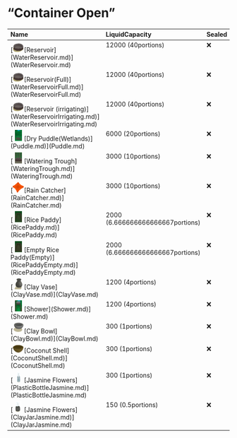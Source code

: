 # “Container Open”  
<table class="table table-bordered" data-toggle="table"  ><thead style=""><tr ><th  style="text-align:left;vertical-align:top;"  >Name</th><th  style="text-align:left;vertical-align:top;"  >LiquidCapacity</th><th  style="text-align:left;vertical-align:top;"  >Sealed</th></tr></thead><tr ><td  style="text-align:left;vertical-align:top;"  >[<div style="width:25px;display:inline-block;text-align:center"><img decoding="async" src="Sprite/ReservoirEmpty.png" href="a.md" style="max-width:25px;max-height:25px;"></div>[Reservoir](WaterReservoir.md)](WaterReservoir.md)</td><td  style="text-align:left;vertical-align:top;"  >12000 (40portions)</td><td  style="text-align:left;vertical-align:top;"  >❌</td></tr><tr ><td  style="text-align:left;vertical-align:top;"  >[<div style="width:25px;display:inline-block;text-align:center"><img decoding="async" src="Sprite/ReservoirEmpty.png" href="a.md" style="max-width:25px;max-height:25px;"></div>[Reservoir(Full)](WaterReservoirFull.md)](WaterReservoirFull.md)</td><td  style="text-align:left;vertical-align:top;"  >12000 (40portions)</td><td  style="text-align:left;vertical-align:top;"  >❌</td></tr><tr ><td  style="text-align:left;vertical-align:top;"  >[<div style="width:25px;display:inline-block;text-align:center"><img decoding="async" src="Sprite/ReservoirEmpty.png" href="a.md" style="max-width:25px;max-height:25px;"></div>[Reservoir (irrigating)](WaterReservoirIrrigating.md)](WaterReservoirIrrigating.md)</td><td  style="text-align:left;vertical-align:top;"  >12000 (40portions)</td><td  style="text-align:left;vertical-align:top;"  >❌</td></tr><tr ><td  style="text-align:left;vertical-align:top;"  >[<div style="width:25px;display:inline-block;text-align:center"><img decoding="async" src="Sprite/PuddleDry.png" href="a.md" style="max-width:25px;max-height:25px;"></div>[Dry Puddle(Wetlands)](Puddle.md)](Puddle.md)</td><td  style="text-align:left;vertical-align:top;"  >6000 (20portions)</td><td  style="text-align:left;vertical-align:top;"  >❌</td></tr><tr ><td  style="text-align:left;vertical-align:top;"  >[<div style="width:25px;display:inline-block;text-align:center"><img decoding="async" src="Sprite/WateringTroughEmpty.png" href="a.md" style="max-width:25px;max-height:25px;"></div>[Watering Trough](WateringTrough.md)](WateringTrough.md)</td><td  style="text-align:left;vertical-align:top;"  >3000 (10portions)</td><td  style="text-align:left;vertical-align:top;"  >❌</td></tr><tr ><td  style="text-align:left;vertical-align:top;"  >[<div style="width:25px;display:inline-block;text-align:center"><img decoding="async" src="Sprite/RainCatcherEmpty.png" href="a.md" style="max-width:25px;max-height:25px;"></div>[Rain Catcher](RainCatcher.md)](RainCatcher.md)</td><td  style="text-align:left;vertical-align:top;"  >3000 (10portions)</td><td  style="text-align:left;vertical-align:top;"  >❌</td></tr><tr ><td  style="text-align:left;vertical-align:top;"  >[<div style="width:25px;display:inline-block;text-align:center"><img decoding="async" src="Sprite/RicePaddyEmptyPlanted.png" href="a.md" style="max-width:25px;max-height:25px;"></div>[Rice Paddy](RicePaddy.md)](RicePaddy.md)</td><td  style="text-align:left;vertical-align:top;"  >2000 (6.666666666666667portions)</td><td  style="text-align:left;vertical-align:top;"  >❌</td></tr><tr ><td  style="text-align:left;vertical-align:top;"  >[<div style="width:25px;display:inline-block;text-align:center"><img decoding="async" src="Sprite/RicePaddyEmpty.png" href="a.md" style="max-width:25px;max-height:25px;"></div>[Empty Rice Paddy(Empty)](RicePaddyEmpty.md)](RicePaddyEmpty.md)</td><td  style="text-align:left;vertical-align:top;"  >2000 (6.666666666666667portions)</td><td  style="text-align:left;vertical-align:top;"  >❌</td></tr><tr ><td  style="text-align:left;vertical-align:top;"  >[<div style="width:25px;display:inline-block;text-align:center"><img decoding="async" src="Sprite/ClayVase.png" href="a.md" style="max-width:25px;max-height:25px;"></div>[Clay Vase](ClayVase.md)](ClayVase.md)</td><td  style="text-align:left;vertical-align:top;"  >1200 (4portions)</td><td  style="text-align:left;vertical-align:top;"  >❌</td></tr><tr ><td  style="text-align:left;vertical-align:top;"  >[<div style="width:25px;display:inline-block;text-align:center"><img decoding="async" src="Sprite/Shower.png" href="a.md" style="max-width:25px;max-height:25px;"></div>[Shower](Shower.md)](Shower.md)</td><td  style="text-align:left;vertical-align:top;"  >1200 (4portions)</td><td  style="text-align:left;vertical-align:top;"  >❌</td></tr><tr ><td  style="text-align:left;vertical-align:top;"  >[<div style="width:25px;display:inline-block;text-align:center"><img decoding="async" src="Sprite/ClayBowl.png" href="a.md" style="max-width:25px;max-height:25px;"></div>[Clay Bowl](ClayBowl.md)](ClayBowl.md)</td><td  style="text-align:left;vertical-align:top;"  >300 (1portions)</td><td  style="text-align:left;vertical-align:top;"  >❌</td></tr><tr ><td  style="text-align:left;vertical-align:top;"  >[<div style="width:25px;display:inline-block;text-align:center"><img decoding="async" src="Sprite/CoconutShell.png" href="a.md" style="max-width:25px;max-height:25px;"></div>[Coconut Shell](CoconutShell.md)](CoconutShell.md)</td><td  style="text-align:left;vertical-align:top;"  >300 (1portions)</td><td  style="text-align:left;vertical-align:top;"  >❌</td></tr><tr ><td  style="text-align:left;vertical-align:top;"  >[<div style="width:25px;display:inline-block;text-align:center"><img decoding="async" src="Sprite/PlasticBottleFlowers.png" href="a.md" style="max-width:25px;max-height:25px;"></div>[Jasmine Flowers](PlasticBottleJasmine.md)](PlasticBottleJasmine.md)</td><td  style="text-align:left;vertical-align:top;"  >300 (1portions)</td><td  style="text-align:left;vertical-align:top;"  >❌</td></tr><tr ><td  style="text-align:left;vertical-align:top;"  >[<div style="width:25px;display:inline-block;text-align:center"><img decoding="async" src="Sprite/ClayJarJasmine.png" href="a.md" style="max-width:25px;max-height:25px;"></div>[Jasmine Flowers](ClayJarJasmine.md)](ClayJarJasmine.md)</td><td  style="text-align:left;vertical-align:top;"  >150 (0.5portions)</td><td  style="text-align:left;vertical-align:top;"  >❌</td></tr></tbody></table>  
  


<script>document.title="“Container Open” - Card Survival Wiki";</script>